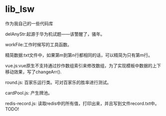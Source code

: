 # lib_lsw
作为我自己的一些代码库

delAnyStr:起源于华为机试题——该警醒了，骚年。

workFile:工作时候写的工具函数。

精简数据:txt文件中，如果第m到第n行都相同的话，可以精简为只有第m行。

vue.js:vue原生不支持通过抄作数组索引来修改数组，为了实现模板中数据的上下移动效果，写了changeArr().

round.js: 百家乐运行类。可对百家乐的胜率进行测试。

cardPool.js: 产生牌池。

redis-record.js: 读取redis中的所有值，打印出来，并且写到文件record.txt中。  TODO!
